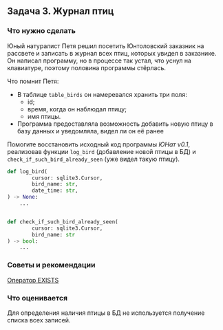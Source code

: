 ## Задача 3. Журнал птиц

### Что нужно сделать

Юный натуралист Петя решил посетить Юнтоловский заказник на рассвете и записать в журнал всех птиц, которых увидел в заказнике. 
Он написал программу, но в процессе так устал, что уснул на клавиатуре, поэтому половина программы стёрлась.

Что помнит Петя:
- В таблице `table_birds` он намеревался хранить три поля:
   - id;
   - время, когда он наблюдал птицу;
   - имя птицы.
- Программа предоставляла возможность добавить новую птицу в базу данных и уведомляла, видел ли он её ранее

Помогите восстановить исходный код программы _ЮНат v0.1_, реализовав функции `log_bird` (добавление новой птицы в БД)
и `check_if_such_bird_already_seen` (уже видел такую птицу).

```python
def log_bird(
        cursor: sqlite3.Cursor,
        bird_name: str,
        date_time: str,
) -> None:
    ...


def check_if_such_bird_already_seen(
        cursor: sqlite3.Cursor,
        bird_name: str
) -> bool:
    ...
```

### Советы и рекомендации

[Оператор EXISTS](https://www.sqlitetutorial.net/sqlite-exists/)

### Что оценивается

Для определения наличия птицы в БД не используется получение списка всех записей.
